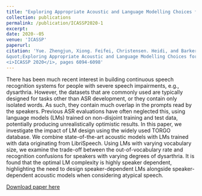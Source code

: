 ```yaml
---
title: "Exploring Appropriate Acoustic and Language Modelling Choices for Continuous Dysarthric Speech Recognition."
collection: publications
permalink: /publication/ICASSP2020-1
excerpt: 
date: 2020--05
venue: 'ICASSP'
paperurl: 
citation: 'Yue. Zhengjun, Xiong. Feifei, Christensen. Heidi, and Barker, Jon. (2020).
&quot;Exploring Appropriate Acoustic and Language Modelling Choices for Continuous Dysarthric Speech Recognition.&quot;
<i>ICASSP 2020</i>, pages 6094-6098'
---
```

There has been much recent interest in building continuous speech recognition systems for people with severe speech impairments, e.g., dysarthria. However, the datasets that are commonly used are typically designed for tasks other than ASR development, or they contain only isolated words. As such, they contain much overlap in the prompts read by the speakers. Previous ASR evaluations have often neglected this, using language models (LMs) trained on non-disjoint training and test data, potentially producing unrealistically optimistic results. In this paper, we investigate the impact of LM design using the widely used TORGO database. We combine state-of-the-art acoustic models with LMs trained with data originating from LibriSpeech. Using LMs with varying vocabulary size, we examine the trade-off between the out-of-vocabulary rate and recognition confusions for speakers with varying degrees of dysarthria. It is found that the optimal LM complexity is highly speaker dependent, highlighting the need to design speaker-dependent LMs alongside speaker-dependent acoustic models when considering atypical speech.

[Download paper here](https://ieeexplore.ieee.org/stamp/stamp.jsp?arnumber=9054343)

[//]: # (Recommended citation: Yue. Zhengjun, Xiong. Feifei, Christensen. Heidi, and Barker, Jon. &#40;2020&#41;.)

[//]: # ("Exploring Appropriate Acoustic and Language Modelling Choices for Continuous Dysarthric Speech Recognition.")

[//]: # (<i>ICASSP 2020</i>.)

